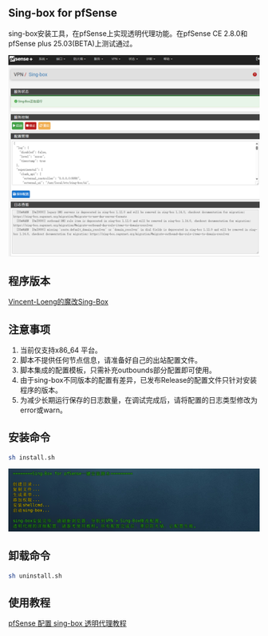 ## Sing-box for pfSense
sing-box安装工具，在pfSense上实现透明代理功能。在pfSense CE 2.8.0和pfSense plus 25.03(BETA)上测试通过。

![](images/proxy.png)

## 程序版本
[Vincent-Loeng的魔改Sing-Box](https://github.com/Vincent-Loeng/sing-box) 

## 注意事项
1. 当前仅支持x86_64 平台。
2. 脚本不提供任何节点信息，请准备好自己的出站配置文件。
3. 脚本集成的配置模板，只需补充outbounds部分配置即可使用。
4. 由于sing-box不同版本的配置有差异，已发布Release的配置文件只针对安装程序的版本。
5. 为减少长期运行保存的日志数量，在调试完成后，请将配置的日志类型修改为error或warn。

## 安装命令

```bash
sh install.sh
```
![](images/install.png)

## 卸载命令

```bash
sh uninstall.sh
```
## 使用教程

[pfSense 配置 sing-box 透明代理教程](https://pfchina.org/?p=14988)

